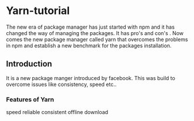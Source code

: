 # Yarn-tutorial

The new era of package manager has just started with npm and it has changed the way of managing the packages. It has pro's and con's . Now comes the new package manager called yarn that overcomes the problems in npm and establish a new benchmark for the 
packages installation.

## Introduction

It is a new package manger introduced by facebook. This was build to overcome issues like consistency, speed etc..

### Features of Yarn

speed 
reliable
consistent 
offline download

